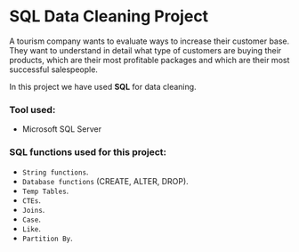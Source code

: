 # SQL Data Cleaning Project
A tourism company wants to evaluate ways to increase their customer base. They want to understand in detail what type of customers are buying their products, which are their most profitable packages and which are their most successful salespeople.

In this project we have used **SQL** for data cleaning.

### Tool used:
* Microsoft SQL Server

### SQL functions used for this project:
* `String functions`.
* `Database functions` (CREATE, ALTER, DROP).
* `Temp Tables`.
* `CTEs`.
* `Joins`.
* `Case`.
* `Like`.
* `Partition By`.
